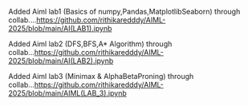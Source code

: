 Added Aiml lab1 (Basics of numpy,Pandas,MatplotlibSeaborn) through collab....https://github.com/rithikaredddy/AIML-2025/blob/main/AI(LAB1).ipynb  

Added Aiml lab2 (DFS,BFS,A* Algorithm) through collab...https://github.com/rithikaredddy/AIML-2025/blob/main/AI(LAB2).ipynb

Added Aiml lab3 (Minimax & AlphaBetaProning) through collab...https://github.com/rithikaredddy/AIML-2025/blob/main/AIML(LAB_3).ipynb
